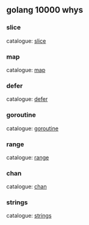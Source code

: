 ## golang 10000 whys

### slice
catalogue: [slice](./slice)

### map
catalogue: [map](./map)

### defer
catalogue: [defer](./defer)

### goroutine
catalogue: [goroutine](./goroutine)

### range
catalogue: [range](./range)

### chan
catalogue: [chan](./chan)

### strings
catalogue: [strings](./strings)
